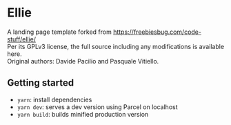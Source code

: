 # Ellie

A landing page template forked from https://freebiesbug.com/code-stuff/ellie/  
Per its GPLv3 license, the full source including any modifications is available here.  
Original authors: Davide Pacilio and Pasquale Vitiello.

## Getting started
* `yarn`: install dependencies
* `yarn dev`: serves a dev version using Parcel on localhost
* `yarn build`: builds minified production version